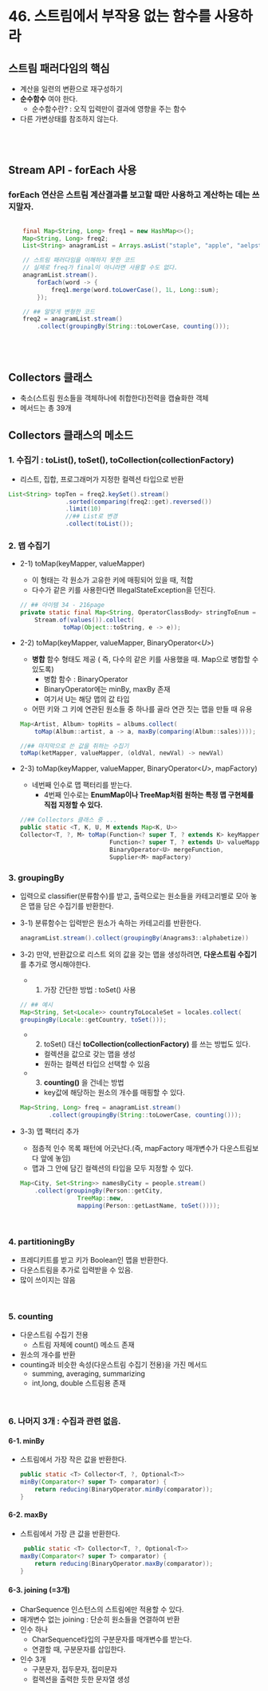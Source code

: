 # 46. 스트림에서 부작용 없는 함수를 사용하라

## 스트림 패러다임의 핵심
- 계산을 일련의 변환으로 재구성하기 
- __순수함수__ 여야 한다. 
    - 순수함수란? : 오직 입력만이 결과에 영향을 주는 함수
- 다른 가변상태를 참조하지 않는다.


</br>
</br>

## Stream API - forEach 사용
### forEach 연산은 스트림 계산결과를 보고할 때만 사용하고 계산하는 데는 쓰지말자.
```java

    final Map<String, Long> freq1 = new HashMap<>();
    Map<String, Long> freq2;
    List<String> anagramList = Arrays.asList("staple", "apple", "aelpst", "petals", "pplea");

    // 스트림 패러다임을 이해하지 못한 코드
    // 실제로 freq가 final이 아니라면 사용할 수도 없다.
    anagramList.stream().
        forEach(word -> {
            freq1.merge(word.toLowerCase(), 1L, Long::sum);
        });

    // ## 알맞게 변형한 코드
    freq2 = anagramList.stream()
        .collect(groupingBy(String::toLowerCase, counting()));

```

</br>
</br>

## Collectors 클래스
- 축소(스트림 원소들을 객체하나에 취합한다)전력을 캡슐화한 객체
- 메서드는 총 39개 


## Collectors 클래스의 메소드
### 1. 수집기 : toList(), toSet(), toCollection(collectionFactory)
- 리스트, 집합, 프로그래머가 지정한 컬렉션 타입으로 반환
```java
List<String> topTen = freq2.keySet().stream()
                .sorted(comparing(freq2::get).reversed())
                .limit(10)
                //## List로 변경
                .collect(toList());
```


### 2. 맵 수집기
- 2-1) toMap(keyMapper, valueMapper)
    - 이 형태는 각 원소가 고유한 키에 매핑되어 있을 때, 적합
    - 다수가 같은 키를 사용한다면 IllegalStateException을 던진다.
    ```java
    // ## 아이템 34 - 216page
    private static final Map<String, OperatorClassBody> stringToEnum =
		Stream.of(values()).collect(
				toMap(Object::toString, e -> e));

    ```
- 2-2) toMap(keyMapper, valueMapper, BinaryOperator<_U_>)
    - __병합__ 함수 형태도 제공 ( 즉, 다수의 같은 키를 사용했을 때. Map으로 병합할 수 있도록)
        - 병합 함수 : BinaryOperator
        - BinaryOperator에는 minBy, maxBy 존재
        - 여기서 U는 해당 맵의 값 타입
    - 어떤 키와 그 키에 연관된 원소들 중 하나를 골라 연관 짓는 맵을 만들 때 유용
    ```java
    Map<Artist, Album> topHits = albums.collect(
        toMap(Album::artist, a -> a, maxBy(comparing(Album::sales))));

    //## 마지막으로 쓴 값을 취하는 수집기
    toMap(ketMapper, valueMapper, (oldVal, newVal) -> newVal)
    ```
- 2-3) toMap(keyMapper, valueMapper, BinaryOperator<_U_>, mapFactory)
    - 네번째 인수로 맵 팩터리를 받는다.
        - 4번째 인수로는 __EnumMap이나 TreeMap처럼 원하는 특정 맵 구현체를 직접 지정할 수 있다.__
    

    ```java
    //## Collectors 클래스 중 ...
    public static <T, K, U, M extends Map<K, U>>
    Collector<T, ?, M> toMap(Function<? super T, ? extends K> keyMapper,
                             Function<? super T, ? extends U> valueMapper,
                             BinaryOperator<U> mergeFunction,
                             Supplier<M> mapFactory)
    ```


### 3. groupingBy
- 입력으로 classifier(분류함수)를 받고, 출력으로는 원소들을 카테고리별로 모아 놓은 맵을 담은 수집기를 반환한다.
- 3-1) 분류함수는 입력받은 원소가 속하는 카테고리를 반환한다.
    ```java
    anagramList.stream().collect(groupingBy(Anagrams3::alphabetize))
    ```

- 3-2) 만약, 반환값으로 리스트 외의 값을 갖는 맵을 생성하려면, __다운스트림 수집기__ 를 추가로 명시해야한다.
    - 1) 가장 간단한 방법 : toSet() 사용
    ```java
    // ## 예시
    Map<String, Set<Locale>> countryToLocaleSet = locales.collect(
    groupingBy(Locale::getCountry, toSet()));
    ```
    - 2) toSet() 대신 __toCollection(collectionFactory)__ 를 쓰는 방법도 있다.
        - 컬렉션을 값으로 갖는 맵을 생성
        - 원하는 컬렉션 타입으 선택할 수 있음
    - 3) __counting()__ 을 건네는 방법
        - key값에 해당하는 원소의 개수를 매핑할 수 있다.
    ```java
    Map<String, Long> freq = anagramList.stream()
            .collect(groupingBy(String::toLowerCase, counting()));
    ```

- 3-3) 맵 팩터리 추가
    - 점층적 인수 목록 패턴에 어긋난다.(즉, mapFactory 매개변수가 다운스트림보다 앞에 놓임)
    - 맵과 그 안에 담긴 컬렉션의 타입을 모두 지정할 수 있다. 
    ```java
    Map<City, Set<String>> namesByCity = people.stream()
        .collect(groupingBy(Person::getCity,
                    TreeMap::new,
                    mapping(Person::getLastName, toSet())));
    ```


</br>

### 4. partitioningBy
- 프레디키트를 받고 키가 Boolean인 맵을 반환한다.
- 다운스트림을 추가로 입력받을 수 있음.
- 많이 쓰이지는 않음
</br>

### 5. counting
- 다운스트림 수집기 전용
    - 스트림 자체에 count() 메소드 존재
- 원소의 개수를 반환
- counting과 비슷한 속성(다운스트림 수집기 전용)을 가진 메서드
    - summing, averaging, summarizing
    - int,long, double 스트림용 존재

</br>

### 6. 나머지 3개 : 수집과 관련 없음. 
#### 6-1. minBy
- 스트림에서 가장 작은 값을 반환한다.
    ```java
    public static <T> Collector<T, ?, Optional<T>>
    minBy(Comparator<? super T> comparator) {
        return reducing(BinaryOperator.minBy(comparator));
    }
    ```
#### 6-2. maxBy
- 스트림에서 가장 큰 값을 반환한다.
    ```java
     public static <T> Collector<T, ?, Optional<T>>
    maxBy(Comparator<? super T> comparator) {
        return reducing(BinaryOperator.maxBy(comparator));
    }
    ```

#### 6-3. joining (=3개)
- CharSequence 인스턴스의 스트림에만 적용할 수 있다.
- 매개변수 없는 joining : 단순히 원소들을 연결하여 반환
- 인수 하나 
    - CharSequence타입의 구분문자를 매개변수를 받는다.
    - 연결할 때, 구분문자를 삽입한다.
- 인수 3개 
    - 구분문자, 접두문자, 접미문자
    - 컬렉션을 출력한 듯한 문자열 생성

</br>
</br>


</br>
</br>